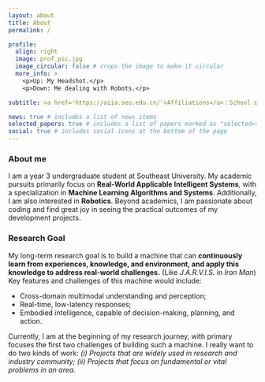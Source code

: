```yaml
---
layout: about
title: About
permalink: /

profile:
  align: right
  image: prof_pic.jpg
  image_circular: false # crops the image to make it circular
  more_info: >
    <p>Up: My Headshot.</p>
    <p>Down: Me dealing with Robots.</p>

subtitle: <a href='https://aiia.seu.edu.cn/'>Affiliations</a>：School of Artificial Intelligence, Southeast University, China.

news: true # includes a list of news items
selected_papers: true # includes a list of papers marked as "selected={true}"
social: true # includes social icons at the bottom of the page
---
```


### About me

I am a year 3 undergraduate student at Southeast University. My academic pursuits primarily focus on **Real-World Applicable Intelligent Systems**, with a specialization in **Machine Learning Algorithms and Systems**. Additionally, I am also interested in **Robotics**. Beyond academics, I am passionate about coding and find great joy in seeing the practical outcomes of my development projects.

### Research Goal
My long-term research goal is to build a machine that can **continuously learn from experiences, knowledge, and environment, and apply this knowledge to address real-world challenges.** (Like *J.A.R.V.I.S.* in *Iron Man*)   
Key features and challenges of this machine would include:
+  Cross-domain multimodal understanding and perception; 
+  Real-time, low-latency responses;
+  Embodied intelligence, capable of decision-making, planning, and action.  

Currently, I am at the beginning of my research journey, with primary focuses the first two challenges of building such a machine. I really want to do two kinds of work: *(i) Projects that are widely used in research and industry community; (ii) Projects that focus on fundamental or vital problems in an area.*

<!--Write your biography here. Tell the world about yourself. Link to your favorite [subreddit](http://reddit.com). You can put a picture in, too. The code is already in, just name your picture `prof_pic.jpg` and put it in the `img/` folder.

Put your address / P.O. box / other info right below your picture. You can also disable any of these elements by editing `profile` property of the YAML header of your `_pages/about.md`. Edit `_bibliography/papers.bib` and Jekyll will render your [publications page](/al-folio/publications/) automatically.

Link to your social media connections, too. This theme is set up to use [Font Awesome icons](https://fontawesome.com/) and [Academicons](https://jpswalsh.github.io/academicons/), like the ones below. Add your Facebook, Twitter, LinkedIn, Google Scholar, or just disable all of them.-->
